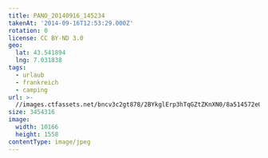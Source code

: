 ```yaml
---
title: PANO_20140916_145234
takenAt: '2014-09-16T12:53:29.000Z'
rotation: 0
license: CC BY-ND 3.0
geo:
  lat: 43.541894
  lng: 7.031838
tags:
  - urlaub
  - frankreich
  - camping
url: >-
  //images.ctfassets.net/bncv3c2gt878/2BYkglErp3hTqGZtZKnXN0/8a514572e0bfcc8914a06f87fb76f0b8/pano_20140916_145234_27696501784_o
size: 3454316
image:
  width: 10166
  height: 1558
contentType: image/jpeg
---
```


